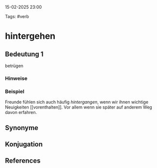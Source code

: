 
15-02-2025 23:00


Tags: #verb

# hintergehen


## Bedeutung 1

betrügen
### Hinweise


### Beispiel
Freunde fühlen sich  auch häufig *hintergangen*, wenn wir ihnen wichtige Neuigkeiten [[vorenthalten]]. Vor allem wenn sie später auf anderem Weg davon erfahren.


## Synonyme


## Konjugation


## References

